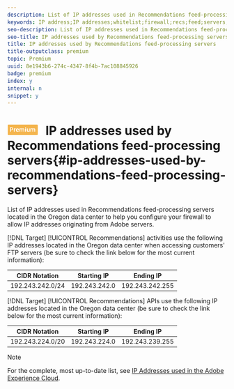 ```yaml
---
description: List of IP addresses used in Recommendations feed-processing servers located in the Oregon data center to help you configure your firewall to allow IP addresses originating from Adobe servers.
keywords: IP address;IP addresses;whitelist;firewall;recs;feed;servers;adobe marketing cloud;recommendations
seo-description: List of IP addresses used in Recommendations feed-processing servers located in the Oregon data center to help you configure your firewall to allow IP addresses originating from Adobe servers.
seo-title: IP addresses used by Recommendations feed-processing servers
title: IP addresses used by Recommendations feed-processing servers
title-outputclass: premium
topic: Premium
uuid: 8e1943b6-274c-4347-8f4b-7ac108845926
badge: premium
index: y
internal: n
snippet: y
---
```


# ![PREMIUM](/help/assets/premium.png) IP addresses used by Recommendations feed-processing servers{#ip-addresses-used-by-recommendations-feed-processing-servers}

List of IP addresses used in Recommendations feed-processing servers located in the Oregon data center to help you configure your firewall to allow IP addresses originating from Adobe servers.

[!DNL Target] [!UICONTROL Recommendations] activities use the following IP addresses located in the Oregon data center when accessing customers' FTP servers (be sure to check the link below for the most current information):

|  CIDR Notation  | Starting IP  | Ending IP  |
|---|---|---|
|  192.243.242.0/24  | 192.243.242.0  | 192.243.242.255  |

[!DNL Target] [!UICONTROL Recommendations] APIs use the following IP addresses located in the Oregon data center (be sure to check the link below for the most current information):

|  CIDR Notation  | Starting IP  | Ending IP  |
|---|---|---|
|  192.243.224.0/20  | 192.243.224.0  | 192.243.239.255  |

>[!NOTE]
>
>For the complete, most up-to-date list, see [IP Addresses used in the Adobe Experience Cloud](https://helpx.adobe.com/analytics/kb/adobe-ip-addresses.html).

